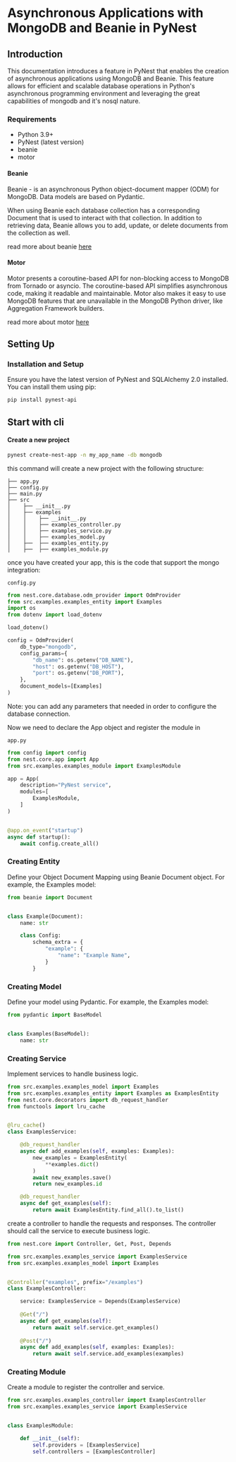 # Asynchronous Applications with MongoDB and Beanie in PyNest

## Introduction

This documentation introduces a feature in PyNest that enables the creation of asynchronous applications using
MongoDB and Beanie. This feature allows for efficient and scalable database operations in Python's asynchronous
programming environment and leveraging the great capabilities of mongodb and it's nosql nature.

### Requirements

- Python 3.9+
- PyNest (latest version)
- beanie
- motor

#### Beanie
Beanie - is an asynchronous Python object-document mapper (ODM) for MongoDB. Data models are based on Pydantic.

When using Beanie each database collection has a corresponding Document that is used to interact with that collection. In addition to retrieving data, Beanie allows you to add, update, or delete documents from the collection as well.

read more about beanie [here](https://roman-right.github.io/beanie/)


#### Motor
Motor presents a coroutine-based API for non-blocking access to MongoDB from Tornado or asyncio. 
The coroutine-based API simplifies asynchronous code, making it readable and maintainable.
Motor also makes it easy to use MongoDB features that are unavailable in the MongoDB Python driver, like Aggregation Framework builders.

read more about motor [here](https://motor.readthedocs.io/en/stable/)
## Setting Up

### Installation and Setup

Ensure you have the latest version of PyNest and SQLAlchemy 2.0 installed. You can install them using pip:

```bash
pip install pynest-api
```

## Start with cli

#### Create a new project

```bash
pynest create-nest-app -n my_app_name -db mongodb
```

this command will create a new project with the following structure:

```text
├── app.py
├── config.py
├── main.py
├── src
│    ├── __init__.py
│    ├── examples
│    │    ├── __init__.py
│    │    ├── examples_controller.py
│    │    ├── examples_service.py
│    │    ├── examples_model.py
│    ├──  ├── examples_entity.py
│    ├──  ├── examples_module.py
```

once you have created your app, this is the code that support the mongo integration:

`config.py`

```python
from nest.core.database.odm_provider import OdmProvider
from src.examples.examples_entity import Examples
import os
from dotenv import load_dotenv

load_dotenv()

config = OdmProvider(
    db_type="mongodb",
    config_params={
        "db_name": os.getenv("DB_NAME"),
        "host": os.getenv("DB_HOST"),
        "port": os.getenv("DB_PORT"),
    },
    document_models=[Examples]
)       
```

Note: you can add any parameters that needed in order to configure the database connection.

Now we need to declare the App object and register the module in

`app.py`

```python
from config import config
from nest.core.app import App
from src.examples.examples_module import ExamplesModule

app = App(
    description="PyNest service",
    modules=[
        ExamplesModule,
    ]
)


@app.on_event("startup")
async def startup():
    await config.create_all()
```

### Creating Entity

Define your Object Document Mapping using Beanie Document object. For example, the Examples model:

```python
from beanie import Document


class Example(Document):
    name: str

    class Config:
        schema_extra = {
            "example": {
                "name": "Example Name",
            }
        }
```

### Creating Model

Define your model using Pydantic. For example, the Examples model:

```python
from pydantic import BaseModel


class Examples(BaseModel):
    name: str
```

### Creating Service

Implement services to handle business logic.

```python
from src.examples.examples_model import Examples
from src.examples.examples_entity import Examples as ExamplesEntity
from nest.core.decorators import db_request_handler
from functools import lru_cache


@lru_cache()
class ExamplesService:

    @db_request_handler
    async def add_examples(self, examples: Examples):
        new_examples = ExamplesEntity(
            **examples.dict()
        )
        await new_examples.save()
        return new_examples.id

    @db_request_handler
    async def get_examples(self):
        return await ExamplesEntity.find_all().to_list()
```

create a controller to handle the requests and responses. The controller should call the service to execute business
logic.

```python
from nest.core import Controller, Get, Post, Depends

from src.examples.examples_service import ExamplesService
from src.examples.examples_model import Examples


@Controller("examples", prefix="/examples")
class ExamplesController:

    service: ExamplesService = Depends(ExamplesService)
    
    @Get("/")
    async def get_examples(self):
        return await self.service.get_examples()
                
    @Post("/")
    async def add_examples(self, examples: Examples):
        return await self.service.add_examples(examples)
```

### Creating Module

Create a module to register the controller and service.

```python
from src.examples.examples_controller import ExamplesController
from src.examples.examples_service import ExamplesService


class ExamplesModule:

    def __init__(self):
        self.providers = [ExamplesService]
        self.controllers = [ExamplesController]
```

